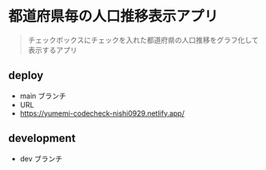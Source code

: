 # 都道府県毎の人口推移表示アプリ

> チェックボックスにチェックを入れた都道府県の人口推移をグラフ化して表示するアプリ

## deploy

- main ブランチ
- URL
- https://yumemi-codecheck-nishi0929.netlify.app/

## development

- dev ブランチ

